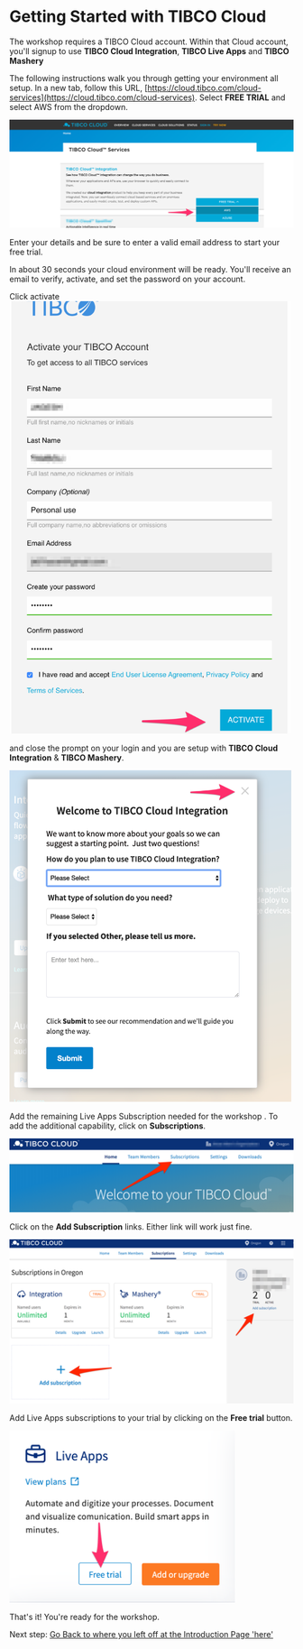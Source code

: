 # Getting Started with TIBCO Cloud

The workshop requires a TIBCO Cloud account. Within that Cloud account, you'll signup to use **TIBCO Cloud Integration**, **TIBCO Live Apps** and **TIBCO Mashery**

The following instructions walk you through getting your environment all setup.  In a new tab, follow this URL, [https://cloud.tibco.com/cloud-services](https://cloud.tibco.com/cloud-services).  Select **FREE TRIAL** and select AWS from the dropdown.

![Cloud Integration Signup](images/1.png "Cloud Integration Signup")

Enter your details and be sure to enter a valid email address to start your free trial.

 In about 30 seconds your cloud environment will be ready.  You'll receive an email to verify, activate, and set the password on your account.

 Click activate  
<img src="./images/2.png" alt="Activate Trial" width=500/>

 and close the prompt on your login and you are setup with **TIBCO Cloud Integration** & **TIBCO Mashery**.

<img src="./images/3.png" alt="Close Prompt" width=500/>


Add the remaining Live Apps Subscription needed for the workshop .  To add the additional capability, click on **Subscriptions**.

![Subscription](images/homepage_subscription.png "Add subscriptions")

Click on the **Add Subscription** links.  Either link will work just fine.

![Add Subscription](images/add_subscription.png "Add Subscription")

Add Live Apps subscriptions to your trial by clicking on the **Free trial** button.

<img src="./images/liveapp_freetrial.png" alt="Spotfire Free Trial" width=400/>

That's it!  You're ready for the workshop.

Next step: [Go Back to where you left off at the Introduction Page 'here' ](README.md#workshop-overview)
